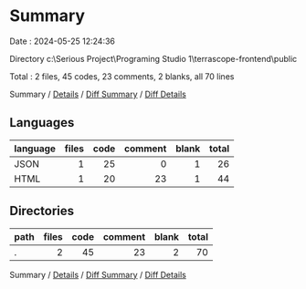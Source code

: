 # Summary

Date : 2024-05-25 12:24:36

Directory c:\\Serious Project\\Programing Studio 1\\terrascope-frontend\\public

Total : 2 files,  45 codes, 23 comments, 2 blanks, all 70 lines

Summary / [Details](details.md) / [Diff Summary](diff.md) / [Diff Details](diff-details.md)

## Languages
| language | files | code | comment | blank | total |
| :--- | ---: | ---: | ---: | ---: | ---: |
| JSON | 1 | 25 | 0 | 1 | 26 |
| HTML | 1 | 20 | 23 | 1 | 44 |

## Directories
| path | files | code | comment | blank | total |
| :--- | ---: | ---: | ---: | ---: | ---: |
| . | 2 | 45 | 23 | 2 | 70 |

Summary / [Details](details.md) / [Diff Summary](diff.md) / [Diff Details](diff-details.md)